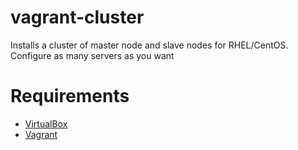 # vagrant-cluster

Installs a cluster of master node and slave nodes for RHEL/CentOS. Configure as many servers as you want

# Requirements
- [VirtualBox](https://www.virtualbox.org/wiki/Downloads)
- [Vagrant](https://www.vagrantup.com/downloads.html)
